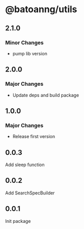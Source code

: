 # @batoanng/utils

## 2.1.0

### Minor Changes

- pump lib version

## 2.0.0

### Major Changes

- Update deps and build package

## 1.0.0

### Major Changes

- Release first version

## 0.0.3

Add sleep function

## 0.0.2

Add SearchSpecBuilder

## 0.0.1

Init package
